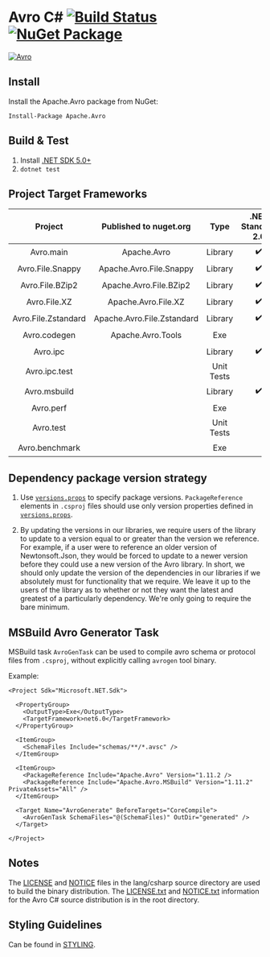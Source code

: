 # Avro C# [![Build Status](https://travis-ci.org/apache/avro.svg?branch=master)](https://travis-ci.org/apache/avro) [![NuGet Package](https://img.shields.io/nuget/v/Apache.Avro.svg)](https://www.nuget.org/packages/Apache.Avro)

 [![Avro](https://avro.apache.org/images/avro-logo.png)](http://avro.apache.org/)

 ## Install

 Install the Apache.Avro package from NuGet:

 ```
Install-Package Apache.Avro
```

## Build & Test

1. Install [.NET SDK 5.0+](https://dotnet.microsoft.com/download/dotnet-core)
2. `dotnet test`

## Project Target Frameworks

| Project             | Published to nuget.org     | Type       | .NET Standard 2.0  | .NET Standard 2.1 | .NET Core 3.1 | .NET 5.0  | .NET 6.0  |
|:-------------------:|:--------------------------:|:----------:|:------------------:|:-----------------:|:-------------:|:---------:|:---------:|
| Avro.main           | Apache.Avro                | Library    | ✔️                 | ✔️               |               |           |           |
| Avro.File.Snappy    | Apache.Avro.File.Snappy    | Library    | ✔️                 | ✔️               |               |           |           |
| Avro.File.BZip2     | Apache.Avro.File.BZip2     | Library    | ✔️                 | ✔️               |               |           |           |
| Avro.File.XZ        | Apache.Avro.File.XZ        | Library    | ✔️                 | ✔️               |               |           |           |
| Avro.File.Zstandard | Apache.Avro.File.Zstandard | Library    | ✔️                 | ✔️               |               |           |           |
| Avro.codegen        | Apache.Avro.Tools          |  Exe        |                    |                   | ✔️            |✔️        |✔️        |
| Avro.ipc            |                            | Library    | ✔️                 | ✔️               |               |           |           |
| Avro.ipc.test       |                            | Unit Tests |                    |                   | ✔️            |✔️        |✔️        |
| Avro.msbuild        |                            | Library    | ✔️                 |                   |               |           |           |
| Avro.perf           |                            | Exe        |                    |                   | ✔️            |✔️        |✔️        |
| Avro.test           |                            | Unit Tests |                    |                   | ✔️            |✔️        |✔️        |
| Avro.benchmark      |                            | Exe        |                    |                   | ✔️            |✔️        |✔️        |

## Dependency package version strategy

1. Use [`versions.props`](./versions.props) to specify package versions. `PackageReference` elements in `.csproj` files should use only version properties defined in [`versions.props`](./versions.props).

2. By updating the versions in our libraries, we require users of the library to update to a version equal to or greater than the version we reference. For example, if a user were to reference an older version of Newtonsoft.Json, they would be forced to update to a newer version before they could use a new version of the Avro library.
In short, we should only update the version of the dependencies in our libraries if we absolutely must for functionality that we require. We leave it up to the users of the library as to whether or not they want the latest and greatest of a particularly dependency. We're only going to require the bare minimum.

## MSBuild Avro Generator Task

MSBuild task `AvroGenTask` can be used to compile avro schema or protocol files from `.csproj`, without explicitly calling `avrogen` tool binary.

Example:

```
<Project Sdk="Microsoft.NET.Sdk">

  <PropertyGroup>
    <OutputType>Exe</OutputType>
    <TargetFramework>net6.0</TargetFramework>
  </PropertyGroup>

  <ItemGroup>
    <SchemaFiles Include="schemas/**/*.avsc" />
  </ItemGroup>

  <ItemGroup>
    <PackageReference Include="Apache.Avro" Version="1.11.2 />
    <PackageReference Include="Apache.Avro.MSBuild" Version="1.11.2" PrivateAssets="All" />
  </ItemGroup>

  <Target Name="AvroGenerate" BeforeTargets="CoreCompile">
    <AvroGenTask SchemaFiles="@(SchemaFiles)" OutDir="generated" />
  </Target>

</Project>
```

## Notes

The [LICENSE](./LICENSE) and [NOTICE](./NOTICE) files in the lang/csharp source directory are used to build the binary distribution. The [LICENSE.txt](../../LICENSE.txt) and [NOTICE.txt](../../NOTICE.txt) information for the Avro C# source distribution is in the root directory.

## Styling Guidelines

Can be found in [STYLING](./STYLING.MD).
